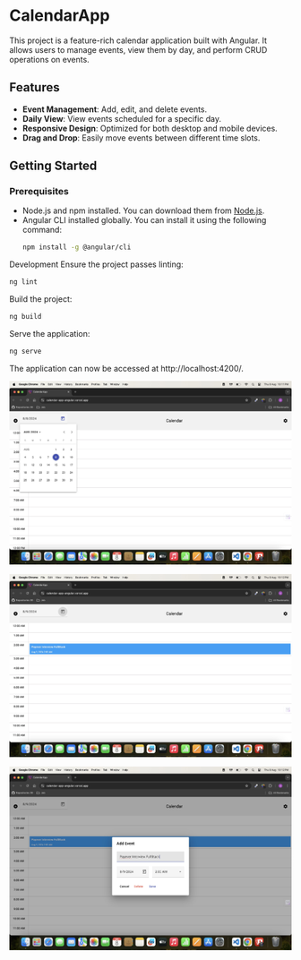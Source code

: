 # CalendarApp

This project is a feature-rich calendar application built with Angular. It allows users to manage events, view them by day, and perform CRUD operations on events.

## Features

- **Event Management**: Add, edit, and delete events.
- **Daily View**: View events scheduled for a specific day.
- **Responsive Design**: Optimized for both desktop and mobile devices.
- **Drag and Drop**: Easily move events between different time slots.

## Getting Started

### Prerequisites

- Node.js and npm installed. You can download them from [Node.js](https://nodejs.org/).
- Angular CLI installed globally. You can install it using the following command:
  ```bash
  npm install -g @angular/cli
  ```
 
Development
Ensure the project passes linting:
```bash
ng lint
```
Build the project:
```bash
ng build
```

Serve the application:
```bash
ng serve
```
The application can now be accessed at http://localhost:4200/. 

![Application Screenshot](src/assets//images//image.jpeg)

![Application Screenshot](src/assets//images//image2.jpeg)

![Application Screenshot](src/assets//images//image3.jpeg)

